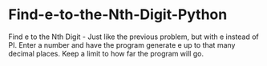 # Find-e-to-the-Nth-Digit-Python
Find e to the Nth Digit - Just like the previous problem, but with e instead of PI.  Enter a number and have the program generate e up to that many decimal places. Keep a limit to how far the program will go.
